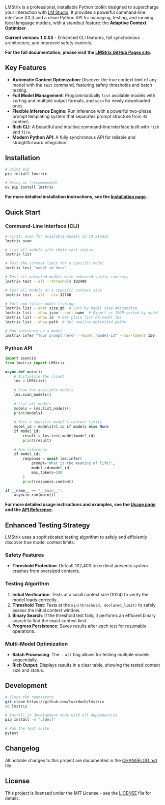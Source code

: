 LMStrix is a professional, installable Python toolkit designed to supercharge your interaction with [LM Studio](https://lmstudio.ai/). It provides a powerful command-line interface (CLI) and a clean Python API for managing, testing, and running local language models, with a standout feature: the **Adaptive Context Optimizer**.

**Current version: 1.0.53** - Enhanced CLI features, full synchronous architecture, and improved safety controls.

**For the full documentation, please visit the [LMStrix GitHub Pages site](https://twardoch.github.io/lmstrix/).**

## Key Features

- **Automatic Context Optimization**: Discover the true context limit of any model with the `test` command, featuring safety thresholds and batch testing.
- **Full Model Management**: Programmatically `list` available models with sorting and multiple output formats, and `scan` for newly downloaded ones.
- **Flexible Inference Engine**: Run inference with a powerful two-phase prompt templating system that separates prompt structure from its content.
- **Rich CLI**: A beautiful and intuitive command-line interface built with `rich` and `fire`.
- **Modern Python API**: A fully synchronous API for reliable and straightforward integration.

## Installation

```bash
# Using pip
pip install lmstrix

# Using uv (recommended)
uv pip install lmstrix
```

**For more detailed installation instructions, see the [Installation page](https://twardoch.github.io/lmstrix/installation/).**

## Quick Start

### Command-Line Interface (CLI)

```bash
# First, scan for available models in LM Studio
lmstrix scan

# List all models with their test status
lmstrix list

# Test the context limit for a specific model
lmstrix test "model-id-here"

# Test all untested models with enhanced safety controls
lmstrix test --all --threshold 102400

# Test all models at a specific context size
lmstrix test --all --ctx 32768

# Sort and filter model listings
lmstrix list --sort size_gb  # Sort by model size descending
lmstrix list --show json --sort name  # Export as JSON sorted by model name
lmstrix list --show id  # Get plain list of model IDs
lmstrix list --show path  # Get newline-delimited paths

# Run inference on a model
lmstrix infer "Your prompt here" --model "model-id" --max-tokens 150
```

### Python API

```python
import asyncio
from lmstrix import LMStrix

async def main():
    # Initialize the client
    lms = LMStrix()
    
    # Scan for available models
    lms.scan_models()
    
    # List all models
    models = lms.list_models()
    print(models)
    
    # Test a specific model's context limits
    model_id = models[0].id if models else None
    if model_id:
        result = lms.test_model(model_id)
        print(result)
    
    # Run inference
    if model_id:
        response = await lms.infer(
            prompt="What is the meaning of life?",
            model_id=model_id,
            max_tokens=100
        )
        print(response.content)

if __name__ == "__main__":
    asyncio.run(main())
```

**For more detailed usage instructions and examples, see the [Usage page](https://twardoch.github.io/lmstrix/usage/) and the [API Reference](https://twardoch.github.io/lmstrix/api/).**

## Enhanced Testing Strategy

LMStrix uses a sophisticated testing algorithm to safely and efficiently discover true model context limits:

### Safety Features
- **Threshold Protection**: Default 102,400 token limit prevents system crashes from oversized contexts.

### Testing Algorithm
1. **Initial Verification**: Tests at a small context size (1024) to verify the model loads correctly.
2. **Threshold Test**: Tests at the `min(threshold, declared_limit)` to safely assess the initial context window.
3. **Binary Search**: If the threshold test fails, it performs an efficient binary search to find the exact context limit.
4. **Progress Persistence**: Saves results after each test for resumable operations.

### Multi-Model Optimization
- **Batch Processing**: The `--all` flag allows for testing multiple models sequentially.
- **Rich Output**: Displays results in a clear table, showing the tested context size and status.

## Development

```bash
# Clone the repository
git clone https://github.com/twardoch/lmstrix
cd lmstrix

# Install in development mode with all dependencies
pip install -e ".[dev]"

# Run the test suite
pytest
```

## Changelog

All notable changes to this project are documented in the [CHANGELOG.md](https://twardoch.github.io/lmstrix/changelog) file.

## License

This project is licensed under the MIT License - see the [LICENSE](LICENSE) file for details.
